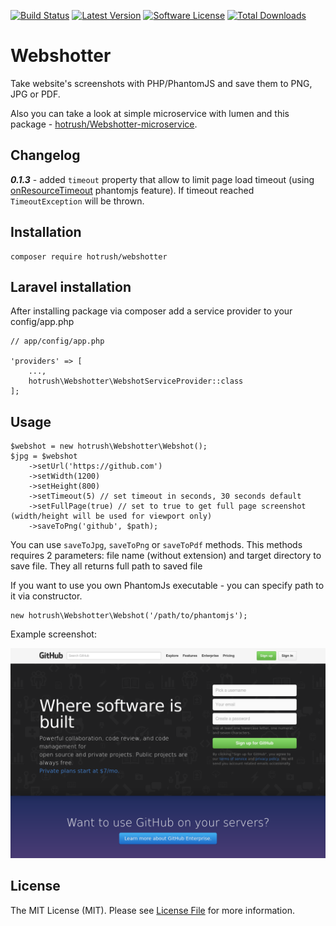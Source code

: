 [![Build Status](https://img.shields.io/travis/hotrush/Webshotter/master.svg?style=flat-square)](https://travis-ci.org/hotrush/Webshotter)
[![Latest Version](https://img.shields.io/packagist/v/hotrush/Webshotter.svg?style=flat-square)](https://github.com/hotrush/webshotter/releases)
[![Software License](https://img.shields.io/badge/license-MIT-brightgreen.svg?style=flat-square)](LICENSE.md)
[![Total Downloads](https://img.shields.io/packagist/dt/hotrush/webshotter.svg?style=flat-square)](https://packagist.org/packages/hotrush/webshotter)

# Webshotter

Take website's screenshots with PHP/PhantomJS and save them to PNG, JPG or PDF.

Also you can take a look at simple microservice with lumen and this package - [hotrush/Webshotter-microservice](https://github.com/hotrush/Webshotter-microservice).

## Changelog
***0.1.3*** - added ```timeout``` property that allow to limit page load timeout (using [onResourceTimeout](http://phantomjs.org/api/webpage/handler/on-resource-timeout.html) phantomjs feature). If timeout reached ```TimeoutException``` will be thrown.

## Installation

```
composer require hotrush/webshotter
```

## Laravel installation

After installing package via composer add a service provider to your config/app.php
```
// app/config/app.php

'providers' => [
    ...,
    hotrush\Webshotter\WebshotServiceProvider::class
];
```

## Usage

```
$webshot = new hotrush\Webshotter\Webshot();
$jpg = $webshot
    ->setUrl('https://github.com')
    ->setWidth(1200)
    ->setHeight(800)
    ->setTimeout(5) // set timeout in seconds, 30 seconds default
    ->setFullPage(true) // set to true to get full page screenshot (width/height will be used for viewport only) 
    ->saveToPng('github', $path);
```

You can use ```saveToJpg```, ```saveToPng``` or ```saveToPdf``` methods. This methods requires 2 parameters: file name (without extension) and target directory to save file. They all returns full path to saved file

If you want to use you own PhantomJs executable - you can specify path to it via constructor.

```
new hotrush\Webshotter\Webshot('/path/to/phantomjs');
```

Example screenshot:

[![example](github.png)](github.png)

## License

The MIT License (MIT). Please see [License File](LICENSE.md) for more information.
